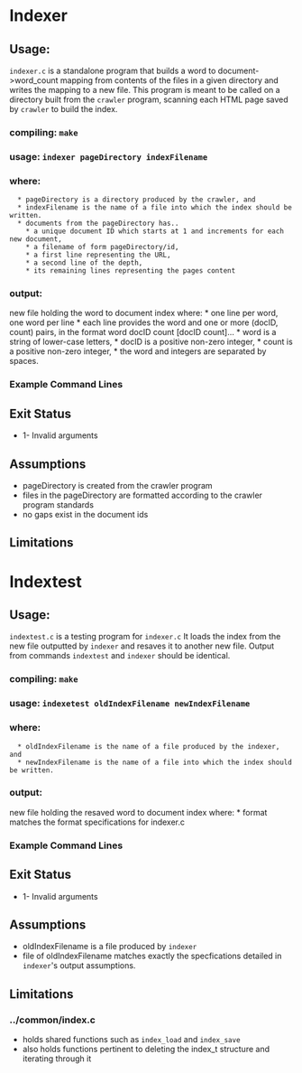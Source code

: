 
# Indexer
## Usage:
  `indexer.c` is a standalone program that builds a word to document->word_count
  mapping from contents of the files in a given directory and writes the mapping
  to a new file. This program is meant to be called on a directory built from
  the `crawler` program, scanning each HTML page saved by `crawler` to build the
  index.

### compiling: `make`
### usage: `indexer pageDirectory indexFilename`
### where:
      * pageDirectory is a directory produced by the crawler, and
      * indexFilename is the name of a file into which the index should be written.
      * documents from the pageDirectory has..
        * a unique document ID which starts at 1 and increments for each new document,
        * a filename of form pageDirectory/id,
        * a first line representing the URL,
        * a second line of the depth,
        * its remaining lines representing the pages content

### output:
  new file holding the word to document index where:
    * one line per word, one word per line
    * each line provides the word and one or more (docID, count) pairs, in the format
      word docID count [docID count]…
    * word is a string of lower-case letters,
    * docID is a positive non-zero integer,
    * count is a positive non-zero integer,
    * the word and integers are separated by spaces.

### Example Command Lines


## Exit Status
* 1- Invalid arguments

## Assumptions
  * pageDirectory is created from the crawler program
  * files in the pageDirectory are formatted according to the crawler program
    standards
  * no gaps exist in the document ids


## Limitations



# Indextest
## Usage:
  `indextest.c` is a testing program for `indexer.c` It loads the index from the
  new file outputted by `indexer` and resaves it to another new file. Output
  from commands `indextest` and `indexer` should be identical.

### compiling: `make`
### usage: `indexetest oldIndexFilename newIndexFilename`
### where:
      * oldIndexFilename is the name of a file produced by the indexer, and
      * newIndexFilename is the name of a file into which the index should be written.

### output:
  new file holding the resaved word to document index where:
    * format matches the format specifications for indexer.c

### Example Command Lines


## Exit Status
* 1- Invalid arguments

## Assumptions
  * oldIndexFilename is a file produced by `indexer`
  * file of oldIndexFilename matches exactly the specfications detailed in
    `indexer`'s output assumptions.

## Limitations

### ../common/index.c
* holds shared functions such as `index_load` and `index_save`
* also holds functions pertinent to deleting the index_t structure and iterating
  through it
